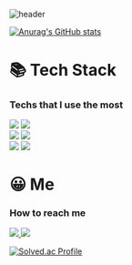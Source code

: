 <!--
img src="https://img.shields.io/badge/쓰고자하는_텍스트-컬러코드?style=flat-square&logo=simpleicons에서_아이콘이름&logoColor=white"/></a>&nbsp 
-->



![header](https://capsule-render.vercel.app/api?type=Waving&color=003458&height=240&section=header&text=MinseoJo&fontSize=60&animation=blinking&5&fontColor=ffffff)

[![Anurag's GitHub stats](https://github-readme-stats.vercel.app/api?username=minseojo&theme=cobalt)](https://github.com/minseojo)

# 📚 Tech Stack
### Techs that I use the most
<div align="left">
    <img src="https://img.shields.io/badge/C%2B%2B-00599C?style=flat-square&logo=C%2B%2B&logoColor=white"/></a>
    <img src="https://img.shields.io/badge/java-007396?style=flat-square&logo=Java&logoColor=white"/></a>
</div>
<div align="left">
    <img src="https://img.shields.io/badge/Spring-6DB33F?style=flat-square&logo=Spring&logoColor=white"/></a>
    <img src="https://img.shields.io/badge/Spring Boot-6DB33F?style=flat-square&logo=Spring Boot&logoColor=white"/></a>
</div>
<div align="left">
    <img src="https://img.shields.io/badge/Html-E34F26?style=flat-square&logo=HTML5&logoColor=white"/></a>
    <img src="https://img.shields.io/badge/Java Script-F7DF1E?style=flat-square&logo=JavaScript&logoColor=black"/></a>
</div>

# 😀 Me
### How to reach me
<div align="left">
    <a href="https://velog.io/@minseojo">
        <img src="https://img.shields.io/badge/Blog-20C997?style=flat-square&logo=Velog&logoColor=white"/>
    </a>
    <a href="mailto:liging12@naver.com">
        <img src="https://img.shields.io/badge/Mail-EA4335?style=flat-square&logo=Minutemailer&logoColor=white"/>
    </a>
    
</div>

[![Solved.ac Profile](http://mazassumnida.wtf/api/v2/generate_badge?boj=liging)](https://solved.ac/liging/)
